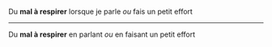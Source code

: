 Du **mal à respirer** lorsque je parle *ou* fais un petit effort

---

Du **mal à respirer** en parlant *ou* en faisant un petit effort
